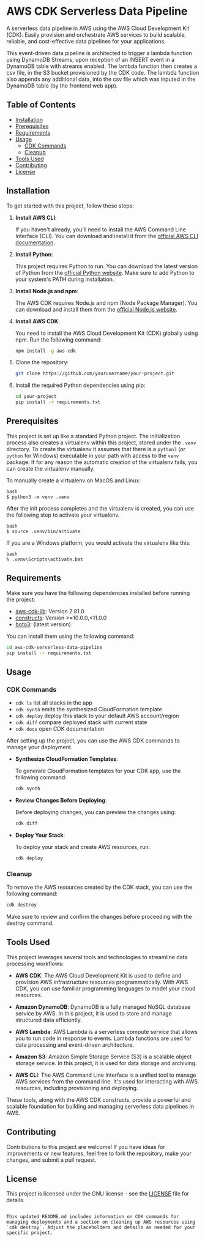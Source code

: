 # AWS CDK Serverless Data Pipeline

A serverless data pipeline in AWS using the AWS Cloud Development Kit (CDK). 
Easily provision and orchestrate AWS services to build scalable, reliable, and cost-effective data pipelines for your applications.

This event-driven data pipeline is architected to trigger a lambda function using DynamoDB Streams, upon reception of an INSERT event in a DynamoDB table with streams enabled. The lambda function then creates a csv file, in the S3 bucket provisioned by the CDK code. The lambda function also appends any additional data, into the csv file which was inputed in the DynamoDB table (by the frontend web app).

## Table of Contents
- [Installation](#installation)
- [Prerequisites](#prerequisites)
- [Requirements](#requirements)
- [Usage](#usage)
  - [CDK Commands](##cdk-commands)
  - [Cleanup](##cleanup)
- [Tools Used](#tools-used)
- [Contributing](#contributing)
- [License](#license)

## Installation

To get started with this project, follow these steps:

1. **Install AWS CLI**:

   If you haven't already, you'll need to install the AWS Command Line Interface (CLI). You can download and install it from the [official AWS CLI documentation](https://aws.amazon.com/cli/).

2. **Install Python**:

   This project requires Python to run. You can download the latest version of Python from the [official Python website](https://www.python.org/downloads/). Make sure to add Python to your system's PATH during installation.

3. **Install Node.js and npm**:

   The AWS CDK requires Node.js and npm (Node Package Manager). You can download and install them from the [official Node.js website](https://nodejs.org/).

4. **Install AWS CDK**:

   You need to install the AWS Cloud Development Kit (CDK) globally using npm. Run the following command:

   ```bash
   npm install -g aws-cdk
   ```

5. Clone the repository:

   ```bash
   git clone https://github.com/yourusername/your-project.git
   ```

6. Install the required Python dependencies using pip:

   ```bash
   cd your-project
   pip install -r requirements.txt
   ```

## Prerequisites

This project is set up like a standard Python project.  The initialization
process also creates a virtualenv within this project, stored under the `.venv`
directory.  To create the virtualenv it assumes that there is a `python3`
(or `python` for Windows) executable in your path with access to the `venv`
package. If for any reason the automatic creation of the virtualenv fails,
you can create the virtualenv manually.

To manually create a virtualenv on MacOS and Linux:

   ```
   bash
   $ python3 -m venv .venv
   ```

After the init process completes and the virtualenv is created, you can use the following
step to activate your virtualenv.

   ```
   bash
   $ source .venv/bin/activate
   ```

If you are a Windows platform, you would activate the virtualenv like this:

   ```
   bash
   % .venv\Scripts\activate.bat
   ```

## Requirements

Make sure you have the following dependencies installed before running the project:

- [aws-cdk-lib](https://pypi.org/project/aws-cdk-lib/): Version 2.81.0
- [constructs](https://pypi.org/project/constructs/): Version >=10.0.0,<11.0.0
- [boto3](https://pypi.org/project/boto3/): (latest version)

You can install them using the following command:

   ```bash
   cd aws-cdk-serverless-data-pipeline
   pip install -r requirements.txt
   ```

## Usage

### CDK Commands

 * `cdk ls`          list all stacks in the app
 * `cdk synth`       emits the synthesized CloudFormation template
 * `cdk deploy`      deploy this stack to your default AWS account/region
 * `cdk diff`        compare deployed stack with current state
 * `cdk docs`        open CDK documentation

After setting up the project, you can use the AWS CDK commands to manage your deployment.

- **Synthesize CloudFormation Templates**:

   To generate CloudFormation templates for your CDK app, use the following command:

   ```bash
   cdk synth
   ```

- **Review Changes Before Deploying**:

   Before deploying changes, you can preview the changes using:

   ```bash
   cdk diff
   ```

- **Deploy Your Stack**:

   To deploy your stack and create AWS resources, run:

   ```bash
   cdk deploy
   ```

### Cleanup

To remove the AWS resources created by the CDK stack, you can use the following command:

   ```bash
   cdk destroy
   ```

Make sure to review and confirm the changes before proceeding with the destroy command.

## Tools Used

This project leverages several tools and technologies to streamline data processing workflows:

- **AWS CDK**: The AWS Cloud Development Kit is used to define and provision AWS infrastructure resources programmatically. With AWS CDK, you can use familiar programming languages to model your cloud resources.

- **Amazon DynamoDB**: DynamoDB is a fully managed NoSQL database service by AWS. In this project, it is used to store and manage structured data efficiently.

- **AWS Lambda**: AWS Lambda is a serverless compute service that allows you to run code in response to events. Lambda functions are used for data processing and event-driven architecture.

- **Amazon S3**: Amazon Simple Storage Service (S3) is a scalable object storage service. In this project, it is used for data storage and archiving.

- **AWS CLI**: The AWS Command Line Interface is a unified tool to manage AWS services from the command line. It's used for interacting with AWS resources, including provisioning and deploying.

These tools, along with the AWS CDK constructs, provide a powerful and scalable foundation for building and managing serverless data pipelines in AWS.


## Contributing
Contributions to this project are welcome! If you have ideas for improvements or new features, feel free to fork the repository, make your changes, and submit a pull request.

## License

This project is licensed under the GNU license - see the [LICENSE](https://github.com/collective/example.p4p5/blob/master/LICENSE.GPL) file for details.

```

This updated README.md includes information on CDK commands for managing deployments and a section on cleaning up AWS resources using `cdk destroy`. Adjust the placeholders and details as needed for your specific project.